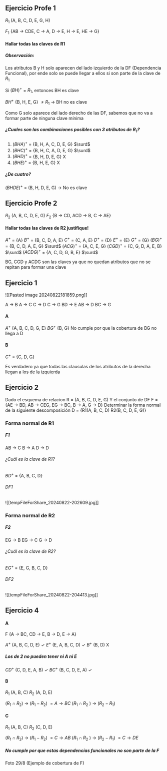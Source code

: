 ## Ejercicio Profe 1
$R_1$  (A, B, C, D, E, G, H)

$F_1$  {AB -> CDE, C -> A, D -> E, H -> E, HE -> G}

#### Hallar **todas** las claves de R1

##### Observación:
Los atributos B y H solo aparecen del lado izquierdo de la DF (Dependencia Funcional), por ende solo se puede llegar a ellos si son parte de la clave de $R_1$

Si $(BH)^+$ = $R_1$,  entonces BH es clave

$BH^+$ {B, H, E, G} $\neq R_1$ -> BH  no es clave

Como G solo aparece del lado derecho de las DF, sabemos que no va a formar parte de ninguna clave mínima

##### ¿Cuales son las combinaciones posibles con 3 atributos de $R_1$?
1. $(BHA)^+$ = {B, H, A, C, D, E, G} $\surd$
2. $(BHC)^+$ = {B, H, C, A, D, E, G} $\surd$
3. $(BHD)^+$ = {B, H, D, E, G} X
4. $(BHE)^+$ = {B, H, E, G} X

##### ¿De cuatro?
$(BHDE)^+$ = (B, H, D, E, G) -> No es clave

## Ejercicio Profe 2
$R_2$ (A, B, C, D, E, G)
$F_2$ {B -> CD, ACD -> B, C -> AE}

#### Hallar **todas** las claves de R2 justifique!
$A^+$ = {A}
$B^+$ = {B, C, D, A, E}
$C^+$ = {C, A, E}
$D^+$ = {D}
$E^+$ = {E}
$G^+$ = {G}
$(BG)^+$ = {B, C, D, A, E, G} $\surd$
$(ACG)^+$ = {A, C, E, G}
$(CGD)^+$ = {C, G, D, A, E, B} $\surd$
$(ACDG)^+$ = {A, C, D, G, B, E} $\surd$

BG, CGD y ACDG son las claves ya que no quedan atributos que no se repitan para formar una clave



## Ejercicio 1

![[Pasted image 20240822181859.png]]

A -> B
A -> C
C -> D
C -> G
BD -> E
AB -> D
BC -> G
#### A
$A^+$ {A, B, C, D, G, E}
$BG^+$ {B, G}
No cumple por que la cobertura de BG no llega a D
#### B
$C^+$ = {C, D, G}

Es verdadero ya que todas las clausulas de los atributos de la derecha llegan a los de la izquierda

## Ejercicio 2
Dado el esquema de relacion
	R = (A, B, C, D, E, G)
Y el conjunto de DF
	F = {AE -> BD, AB -> CEG, EG -> BC, B -> A, G -> D}
Determinar la forma normal de la siguiente descomposición
	D = {R1(A, B, C, D) 
		R2(B, C, D, E, G)}

### Forma normal de R1

##### F1
AB -> C
B -> A
D -> D

###### ¿Cuál es la clave de R1?
$BD^+$ = {A, B, C, D}

###### DF1
![[tempFileForShare_20240822-202609.jpg]]


### Forma normal de R2
##### F2
EG -> B
EG -> C
G -> D

###### ¿Cuál es la clave de R2?
$EG^+$ = {E, G, B, C, D}

###### DF2
![[tempFileForShare_20240822-204413.jpg]]

## Ejercicio 4
#### A
F {A $\rightarrow$ BC, CD $\rightarrow$ E, B $\rightarrow$ D, E $\rightarrow$ A}

$A^+$ (A, B, C, D, E) $\checkmark$
$E^+$ (E, A, B, C, D) $\checkmark$
$B^+$ (B, D) X
##### Los de 2 no pueden tener ni A ni E
$CD^+$ (C, D, E, A, B) $\checkmark$
$BC^+$ (B, C, D, E, A) $\checkmark$


#### B
$R_1$ (A, B, C)
$R_2$ (A, D, E)

($R_1 \cap R_2)$ $\rightarrow$ ($R_1 - R_2$) $= A \rightarrow B C$
($R_1 \cap R_2$ ) $\rightarrow$ ($R_2 - R_1$)

#### C
$R_1$ (A, B, C)
$R_2$ (C, D, E)

($R_1 \cap R_2)$ $\rightarrow$ ($R_1 - R_2$) $= C \rightarrow A B$
($R_1 \cap R_2$ ) $\rightarrow$ ($R_2 - R_1$) $= C \rightarrow D E$

##### No cumple por que estas dependencias funcionales no son parte de la F

Foto 29/8 (Ejemplo de cobertura de F)